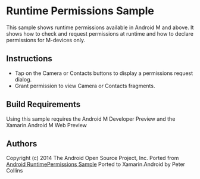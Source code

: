 Runtime Permissions Sample
==========================

This sample shows runtime permissions available in Android M and above. It shows how to check and request permissions at runtime and how to declare permissions for M-devices only.

Instructions
------------

* Tap on the Camera or Contacts buttons to display a permissions request dialog.
* Grant permission to view Camera or Contacts fragments.

Build Requirements
------------------
Using this sample requires the Android M Developer Preview and the Xamarin.Android M Web Preview

Authors
-------
Copyright (c) 2014 The Android Open Source Project, Inc.
Ported from [Android RuntimePermissions Sample](https://github.com/googlesamples/android-RuntimePermissions)
Ported to Xamarin.Android by Peter Collins